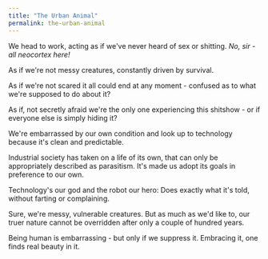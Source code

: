 ```yaml
---
title: "The Urban Animal"
permalink: the-urban-animal
---
```


We head to work, acting as if we've never heard of sex or shitting. *No, sir - all neocortex here!*

As if we're not messy creatures, constantly driven by survival.

As if we're not scared it all could end at any moment - confused as to what we're supposed to do about it?

As if, not secretly afraid we're the only one experiencing this shitshow - or if everyone else is simply hiding it?

We're embarrassed by our own condition and look up to technology because it's clean and predictable.

Industrial society has taken on a life of its own, that can only be appropriately described as parasitism. It's made us adopt its goals in preference to our own.

Technology's our god and the robot our hero: Does exactly what it's told, without farting or complaining.

Sure, we're messy, vulnerable creatures. But as much as we'd like to, our truer nature cannot be overridden after only a couple of hundred years.

Being human is embarrassing - but only if we suppress it. Embracing it, one finds real beauty in it.
